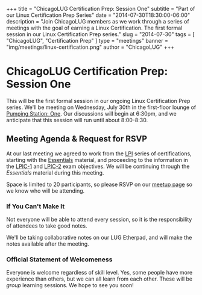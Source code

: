 +++
title = "ChicagoLUG Certification Prep: Session One"
subtitle = "Part of our Linux Certification Prep Series"
date = "2014-07-30T18:30:00-06:00"
description = "Join ChicagoLUG members as we work through a series of meetings with the goal of earning a Linux Certification. The first formal session in our Linux Certification Prep series."
slug = "2014-07-30"
tags = [ "ChicagoLUG", "Certification Prep" ] 
type = "meetings"
banner = "img/meetings/linux-certification.png"
author = "ChicagoLUG"
+++

ChicagoLUG Certification Prep: Session One
==========================================

This will be the first formal session in our ongoing Linux Certification
Prep series. We'll be meeting on Wednesday, July 30th in the first-floor
lounge of [Pumping Station: One](http://chicagolug.org/locations/psone.html).
Our discussions will begin at 6:30pm, and we anticipate that this session will
run until about 8:00-8:30.

Meeting Agenda & Request for RSVP
---------------------------------

At our last meeting we agreed to work from the
[LPI](https://www.lpi.org/linux-certifications) series of
certifications, starting with the
[Essentials](https://www.lpi.org/linux-certifications/entry-level-credential/linux-essentials)
material, and proceeding to the information in the
[LPIC-1](https://www.lpi.org/linux-certifications/programs/lpic-1) and
[LPIC-2](https://www.lpi.org/linux-certifications/programs/lpic-2) exam
objectives. We will be continuing through the *Essentials* material
during this meeting.

Space is limited to 20 participants, so please RSVP on our [meetup
page](http://www.meetup.com/Windy-City-Linux-Users-Group/events/197440622/)
so we know who will be attending.

### If You Can't Make It

Not everyone will be able to attend every session, so it is the
responsibility of attendees to take good notes.

We'll be taking collaborative notes on our LUG Etherpad, and will make
the notes available after the meeting.

### Official Statement of Welcomeness

Everyone is welcome regardless of skill level. Yes, some people have
more experience than others, but we can all learn from each other. These
will be *group* learning sessions. We hope to see you soon!
